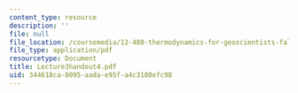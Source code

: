 ```yaml
---
content_type: resource
description: ''
file: null
file_location: /coursemedia/12-480-thermodynamics-for-geoscientists-fall-2006/344618ca8095aadae95fa4c3180efc98_Lecture3handout4.pdf
file_type: application/pdf
resourcetype: Document
title: Lecture3handout4.pdf
uid: 344618ca-8095-aada-e95f-a4c3180efc98
---
```

